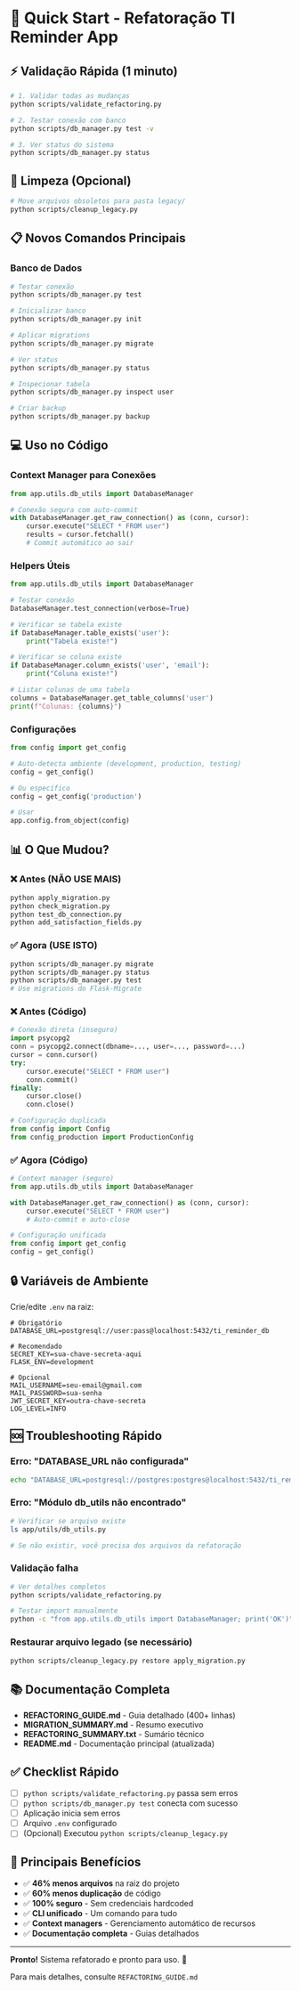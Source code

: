 # 🚀 Quick Start - Refatoração TI Reminder App

## ⚡ Validação Rápida (1 minuto)

```bash
# 1. Validar todas as mudanças
python scripts/validate_refactoring.py

# 2. Testar conexão com banco
python scripts/db_manager.py test -v

# 3. Ver status do sistema
python scripts/db_manager.py status
```

## 🧹 Limpeza (Opcional)

```bash
# Move arquivos obsoletos para pasta legacy/
python scripts/cleanup_legacy.py
```

## 📋 Novos Comandos Principais

### Banco de Dados
```bash
# Testar conexão
python scripts/db_manager.py test

# Inicializar banco
python scripts/db_manager.py init

# Aplicar migrations
python scripts/db_manager.py migrate

# Ver status
python scripts/db_manager.py status

# Inspecionar tabela
python scripts/db_manager.py inspect user

# Criar backup
python scripts/db_manager.py backup
```

## 💻 Uso no Código

### Context Manager para Conexões
```python
from app.utils.db_utils import DatabaseManager

# Conexão segura com auto-commit
with DatabaseManager.get_raw_connection() as (conn, cursor):
    cursor.execute("SELECT * FROM user")
    results = cursor.fetchall()
    # Commit automático ao sair
```

### Helpers Úteis
```python
from app.utils.db_utils import DatabaseManager

# Testar conexão
DatabaseManager.test_connection(verbose=True)

# Verificar se tabela existe
if DatabaseManager.table_exists('user'):
    print("Tabela existe!")

# Verificar se coluna existe
if DatabaseManager.column_exists('user', 'email'):
    print("Coluna existe!")

# Listar colunas de uma tabela
columns = DatabaseManager.get_table_columns('user')
print(f"Colunas: {columns}")
```

### Configurações
```python
from config import get_config

# Auto-detecta ambiente (development, production, testing)
config = get_config()

# Ou específico
config = get_config('production')

# Usar
app.config.from_object(config)
```

## 📊 O Que Mudou?

### ❌ Antes (NÃO USE MAIS)
```bash
python apply_migration.py
python check_migration.py
python test_db_connection.py
python add_satisfaction_fields.py
```

### ✅ Agora (USE ISTO)
```bash
python scripts/db_manager.py migrate
python scripts/db_manager.py status
python scripts/db_manager.py test
# Use migrations do Flask-Migrate
```

### ❌ Antes (Código)
```python
# Conexão direta (inseguro)
import psycopg2
conn = psycopg2.connect(dbname=..., user=..., password=...)
cursor = conn.cursor()
try:
    cursor.execute("SELECT * FROM user")
    conn.commit()
finally:
    cursor.close()
    conn.close()

# Configuração duplicada
from config import Config
from config_production import ProductionConfig
```

### ✅ Agora (Código)
```python
# Context manager (seguro)
from app.utils.db_utils import DatabaseManager

with DatabaseManager.get_raw_connection() as (conn, cursor):
    cursor.execute("SELECT * FROM user")
    # Auto-commit e auto-close

# Configuração unificada
from config import get_config
config = get_config()
```

## 🔒 Variáveis de Ambiente

Crie/edite `.env` na raiz:

```env
# Obrigatório
DATABASE_URL=postgresql://user:pass@localhost:5432/ti_reminder_db

# Recomendado
SECRET_KEY=sua-chave-secreta-aqui
FLASK_ENV=development

# Opcional
MAIL_USERNAME=seu-email@gmail.com
MAIL_PASSWORD=sua-senha
JWT_SECRET_KEY=outra-chave-secreta
LOG_LEVEL=INFO
```

## 🆘 Troubleshooting Rápido

### Erro: "DATABASE_URL não configurada"
```bash
echo "DATABASE_URL=postgresql://postgres:postgres@localhost:5432/ti_reminder_db" > .env
```

### Erro: "Módulo db_utils não encontrado"
```bash
# Verificar se arquivo existe
ls app/utils/db_utils.py

# Se não existir, você precisa dos arquivos da refatoração
```

### Validação falha
```bash
# Ver detalhes completos
python scripts/validate_refactoring.py

# Testar import manualmente
python -c "from app.utils.db_utils import DatabaseManager; print('OK')"
```

### Restaurar arquivo legado (se necessário)
```bash
python scripts/cleanup_legacy.py restore apply_migration.py
```

## 📚 Documentação Completa

- **REFACTORING_GUIDE.md** - Guia detalhado (400+ linhas)
- **MIGRATION_SUMMARY.md** - Resumo executivo
- **REFACTORING_SUMMARY.txt** - Sumário técnico
- **README.md** - Documentação principal (atualizada)

## ✅ Checklist Rápido

- [ ] `python scripts/validate_refactoring.py` passa sem erros
- [ ] `python scripts/db_manager.py test` conecta com sucesso
- [ ] Aplicação inicia sem erros
- [ ] Arquivo `.env` configurado
- [ ] (Opcional) Executou `python scripts/cleanup_legacy.py`

## 🎯 Principais Benefícios

- ✅ **46% menos arquivos** na raiz do projeto
- ✅ **60% menos duplicação** de código
- ✅ **100% seguro** - Sem credenciais hardcoded
- ✅ **CLI unificado** - Um comando para tudo
- ✅ **Context managers** - Gerenciamento automático de recursos
- ✅ **Documentação completa** - Guias detalhados

---

**Pronto!** Sistema refatorado e pronto para uso. 🚀

Para mais detalhes, consulte `REFACTORING_GUIDE.md`
